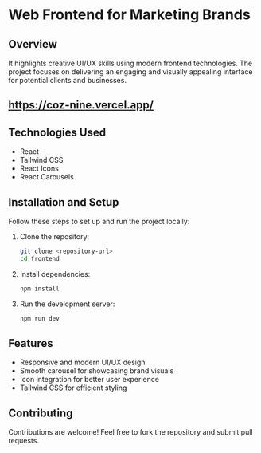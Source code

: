 # Web Frontend for Marketing Brands

## Overview
 It highlights creative UI/UX skills using modern frontend technologies. The project focuses on delivering an engaging and visually appealing interface for potential clients and businesses.

## https://coz-nine.vercel.app/

## Technologies Used
- React
- Tailwind CSS
- React Icons
- React Carousels

## Installation and Setup
Follow these steps to set up and run the project locally:

1. Clone the repository:
   ```bash
   git clone <repository-url>
   cd frontend
   ```

2. Install dependencies:
   ```bash
   npm install
   ```

3. Run the development server:
   ```bash
   npm run dev
   ```

## Features
- Responsive and modern UI/UX design
- Smooth carousel for showcasing brand visuals
- Icon integration for better user experience
- Tailwind CSS for efficient styling

## Contributing
Contributions are welcome! Feel free to fork the repository and submit pull requests.


